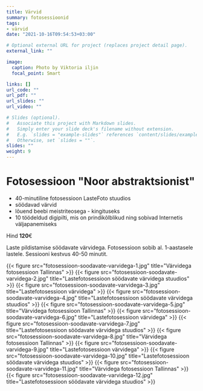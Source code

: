 ```yaml
---
title: Värvid
summary: fotosessioonid
tags:
- värvid
date: "2021-10-16T09:54:53+03:00"

# Optional external URL for project (replaces project detail page).
external_link: ""

image:
  caption: Photo by Viktoria iljin
  focal_point: Smart

links: []
url_code: ""
url_pdf: ""
url_slides: ""
url_video: ""

# Slides (optional).
#   Associate this project with Markdown slides.
#   Simply enter your slide deck's filename without extension.
#   E.g. `slides = "example-slides"` references `content/slides/example-slides.md`.
#   Otherwise, set `slides = ""`.
slides: ""
weight: 9
---
```


# Fotosessioon "Noor abstraktsionist" 

* 40-minutiline fotosessioon LasteFoto stuudios 
* söödavad värvid 
* lõuend beebi meistriteosega - kingituseks 
* 10 töödeldud digipilti, mis on prindikõlblikud ning sobivad Internetis väljapanemiseks 

Hind **120**€

Laste pildistamise söödavate värvidega. Fotosessioon sobib al. 1-aastasele lastele. Sessiooni kestvus 40-50 minutit. 

{{< figure src="fotosessioon-soodavate-varvidega-1.jpg" title="Värvidega fotosessioon Tallinnas" >}}
{{< figure src="fotosessioon-soodavate-varvidega-2.jpg" title="Lastefotosessioon söödavate värvidega stuudios" >}}
{{< figure src="fotosessioon-soodavate-varvidega-3.jpg" title="Lastefotosessioon värvidega" >}}
{{< figure src="fotosessioon-soodavate-varvidega-4.jpg" title="Lastefotosessioon söödavate värvidega stuudios" >}}
{{< figure src="fotosessioon-soodavate-varvidega-5.jpg" title="Värvidega fotosessioon Tallinnas" >}}
{{< figure src="fotosessioon-soodavate-varvidega-6.jpg" title="Lastefotosessioon värvidega" >}}
{{< figure src="fotosessioon-soodavate-varvidega-7.jpg" title="Lastefotosessioon söödavate värvidega stuudios" >}}
{{< figure src="fotosessioon-soodavate-varvidega-8.jpg" title="Värvidega fotosessioon Tallinnas" >}}
{{< figure src="fotosessioon-soodavate-varvidega-9.jpg" title="Lastefotosessioon värvidega" >}}
{{< figure src="fotosessioon-soodavate-varvidega-10.jpg" title="Lastefotosessioon söödavate värvidega stuudios" >}}
{{< figure src="fotosessioon-soodavate-varvidega-11.jpg" title="Värvidega fotosessioon Tallinnas" >}}
{{< figure src="fotosessioon-soodavate-varvidega-12.jpg" title="Lastefotosessioon söödavate värvidega stuudios" >}}